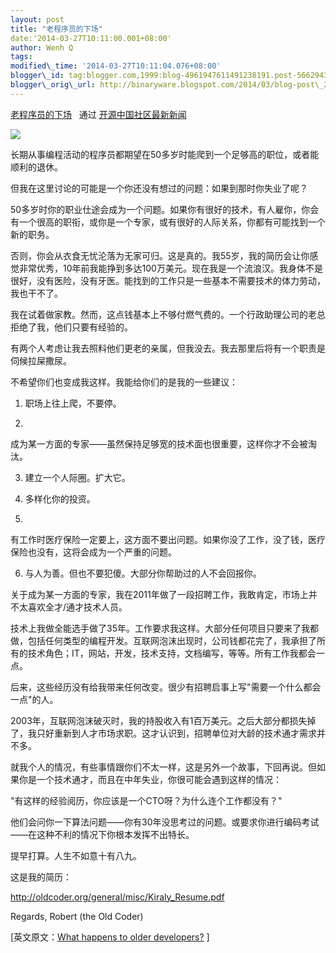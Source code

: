 ```yaml
--- 
layout: post 
title: "老程序员的下场" 
date:'2014-03-27T10:11:00.001+08:00' 
author: Wenh Q
tags:
modified\_time: '2014-03-27T10:11:04.076+08:00' 
blogger\_id: tag:blogger.com,1999:blog-4961947611491238191.post-5662943652310481587
blogger\_orig\_url: http://binaryware.blogspot.com/2014/03/blog-post\_27.html
---
```

[老程序员的下场](http://www.oschina.net/news/50110/what-happens-to-older-developers) 
 通过 [开源中国社区最新新闻](http://www.oschina.net/?from=rss)





![](https://images-blogger-opensocial.googleusercontent.com/gadgets/proxy?url=http%3A%2F%2Fstatic.oschina.net%2Fuploads%2Fspace%2F2014%2F0327%2F074233_Klbe_12.jpg&container=blogger&gadget=a&rewriteMime=image%2F*)



长期从事编程活动的程序员都期望在50多岁时能爬到一个足够高的职位，或者能顺利的退休。



但我在这里讨论的可能是一个你还没有想过的问题：如果到那时你失业了呢？



50多岁时你的职业仕途会成为一个问题。如果你有很好的技术，有人雇你，你会有一个很高的职衔，或你是一个专家，或有很好的人际关系，你都有可能找到一个新的职务。



否则，你会从衣食无忧沦落为无家可归。这是真的。我55岁，我的简历会让你感觉非常优秀，10年前我能挣到多达100万美元。现在我是一个流浪汉。我身体不是很好，没有医险，没有牙医。能找到的工作只是一些基本不需要技术的体力劳动，我也干不了。



我在试着做家教。然而，这点钱基本上不够付燃气费的。一个行政助理公司的老总拒绝了我，他们只要有经验的。



有两个人考虑让我去照料他们更老的亲属，但我没去。我去那里后将有一个职责是伺候拉屎撒尿。



不希望你们也变成我这样。我能给你们的是我的一些建议：



1. 职场上往上爬，不要停。



2.
成为某一方面的专家——虽然保持足够宽的技术面也很重要，这样你才不会被淘汰。



3. 建立一个人际圈。扩大它。



4. 多样化你的投资。



5.
有工作时医疗保险一定要上，这方面不要出问题。如果你没了工作，没了钱，医疗保险也没有，这将会成为一个严重的问题。



6. 与人为善。但也不要犯傻。大部分你帮助过的人不会回报你。



关于成为某一方面的专家，我在2011年做了一段招聘工作，我敢肯定，市场上并不太喜欢全才/通才技术人员。



技术上我做全能选手做了35年。工作要求我这样。大部分任何项目只要来了我都做，包括任何类型的编程开发。互联网泡沫出现时，公司钱都花完了，我承担了所有的技术角色；IT，网站，开发，技术支持，文档编写，等等。所有工作我都会一点。



后来，这些经历没有给我带来任何改变。很少有招聘启事上写"需要一个什么都会一点"的人。



2003年，互联网泡沫破灭时，我的持股收入有1百万美元。之后大部分都损失掉了，我只好重新到人才市场求职。这才认识到，招聘单位对大龄的技术通才需求并不多。



就我个人的情况，有些事情跟你们不太一样，这是另外一个故事，下回再说。但如果你是一个技术通才，而且在中年失业，你很可能会遇到这样的情况：





"有这样的经验阅历，你应该是一个CTO呀？为什么连个工作都没有？"







他们会问你一下算法问题——你有30年没思考过的问题。或要求你进行编码考试——在这种不利的情况下你根本发挥不出特长。



提早打算。人生不如意十有八九。



这是我的简历：



<http://oldcoder.org/general/misc/Kiraly_Resume.pdf>



Regards, Robert (the Old Coder)




[英文原文：[What happens to older
developers?](http://christfollower.me/#D140313ADVICE) 
]
